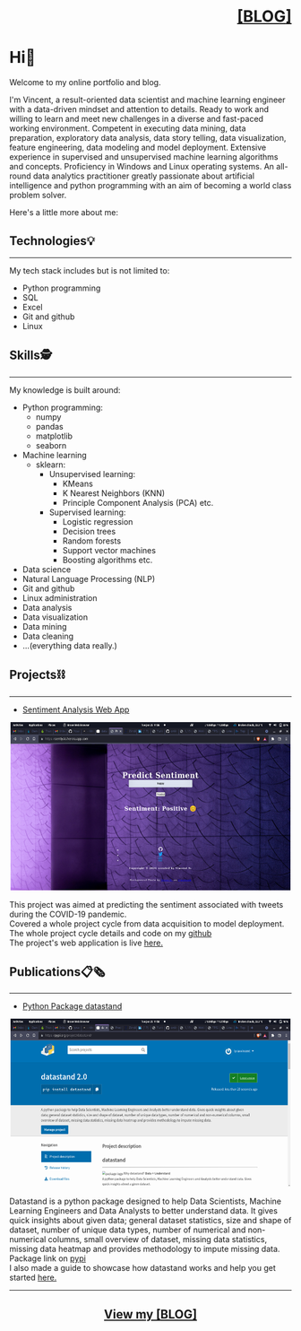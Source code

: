 ######
<h1 align="right">
<u>

[[BLOG](https://lyraxvincent.github.io/)]

</u>
</h1>

# **Hi**👋
Welcome to my online portfolio and blog.

I'm Vincent, a result-oriented data scientist and machine learning engineer with a data-driven mindset and attention
to details. Ready to work and willing to learn and meet new challenges in a diverse and fast-paced
working environment.
Competent in executing data mining, data preparation, exploratory data analysis, data story telling, data
visualization, feature engineering, data modeling and model deployment. Extensive experience in
supervised and unsupervised machine learning algorithms and concepts. Proficiency in Windows and
Linux operating systems.
An all-round data analytics practitioner greatly passionate about artificial intelligence and python
programming with an aim of becoming a world class problem solver.

Here's a little more about me:

## **Technologies**💡

-----

My tech stack includes but is not limited to:
- Python programming
- SQL
- Excel
- Git and github
- Linux

## **Skills**🕵

-----

My knowledge is built around:
- Python programming:
  - numpy
  - pandas
  - matplotlib
  - seaborn
- Machine learning
  - sklearn:
    - Unsupervised learning:
      - KMeans
      - K Nearest Neighbors (KNN)
      - Principle Component Analysis (PCA) etc.
    - Supervised learning:
      - Logistic regression
      - Decision trees
      - Random forests
      - Support vector machines
      - Boosting algorithms etc.
- Data science
- Natural Language Processing (NLP)
- Git and github
- Linux administration
- Data analysis
- Data visualization
- Data mining
- Data cleaning
- ...(everything data really.)


## **Projects**⛓

-----

- <u>Sentiment Analysis Web App</u>  
<p align="center">
  <img src="/img/about/sentiment-analysis.png" width="500" height="300" />

</p>

This project was aimed at predicting the sentiment associated with tweets during
the COVID-19 pandemic.  
Covered a whole project cycle from data acquisition to model deployment. 
The whole project cycle details and code on my [github](https://github.com/lyraxvincent/sentiment-analysis)  
The project's web application is live [here.](https://sentlysis.herokuapp.com)


## **Publications**📋🗞

-----

- <u>Python Package [datastand](https://pypi.org/project/datastand/) </u>
<p align="center">
  <img src="/img/about/datastand-pypi.png" width="500" height="300" />

</p>

Datastand is a python package designed to help Data
Scientists, Machine Learning Engineers and Data Analysts to better understand
data. It gives quick insights about given data; general dataset statistics, size and
shape of dataset, number of unique data types, number of numerical and non-
numerical columns, small overview of dataset, missing data statistics, missing data
heatmap and provides methodology to impute missing data.  
Package link on [pypi](https://pypi.org/project/datastand/)  
I also made a guide to showcase how datastand works and help you get started [here.](https://lyraxvincent.github.io/post/datastand-a-python-package-for-data-explorers/)


-----


<h2 align="center">

[View my [<u>**BLOG**</u>]](https://lyraxvincent.github.io/)

</h2>